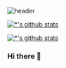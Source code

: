 


![header](https://capsule-render.vercel.app/api?type=wave&color=auto&height=300&section=header&text=깃허브%20특강&fontSize=90)

[![*'s github stats](https://github-readme-stats.vercel.app/api?username=reallyllaer)](https://github.com/reallyllaer)

[![*'s github stats](https://github-readme-stats.vercel.app/api?username=reallyllaer&show_icons=true&theme=radical)](https://github.com/reallyllaer)


### Hi there 👋
